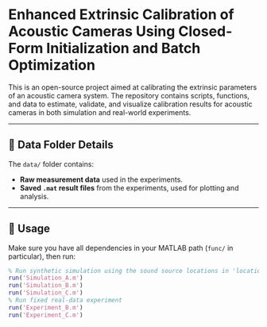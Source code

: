 # Enhanced Extrinsic Calibration of Acoustic Cameras Using Closed-Form Initialization and Batch Optimization
This is an open-source project aimed at calibrating the extrinsic parameters of an acoustic camera system. The repository contains scripts, functions, and data to estimate, validate, and visualize calibration results for acoustic cameras in both simulation and real-world experiments.

---

## 📁 Data Folder Details

The `data/` folder contains:
- **Raw measurement data** used in the experiments.
- **Saved `.mat` result files** from the experiments, used for plotting and analysis.

---

## 🚀 Usage

Make sure you have all dependencies in your MATLAB path (`func/` in particular), then run:

```matlab
% Run synthetic simulation using the sound source locations in 'location.mat':
run('Simulation_A.m')
run('Simulation_B.m')
run('Simulation_C.m')
% Run fixed real-data experiment
run('Experiment_B.m')
run('Experiment_C.m')
```

